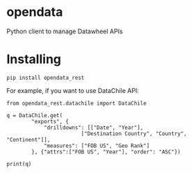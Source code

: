 # opendata
Python client to manage Datawheel APIs

# Installing
`pip install opendata_rest`

For example, if you want to use DataChile API:

```
from opendata_rest.datachile import DataChile

q = DataChile.get(
        "exports", {
            "drilldowns": [["Date", "Year"],
                        ["Destination Country", "Country", "Continent"]],
            "measures": ["FOB US", "Geo Rank"]
        }, {"attrs":["FOB US", "Year"], "order": "ASC"})

print(q)
```
